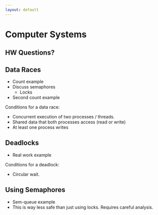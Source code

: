 ```yaml
---
layout: default
---
```


# Computer Systems

## HW Questions?

## Data Races

 - Count example
 - Discuss semaphores
   - Locks
 - Second count example

Conditions for a data race:

 - Concurrent execution of two processes / threads.
 - Shared data that both processes access (read or write)
 - At least one process writes

## Deadlocks

 - Real work example
 
Conditions for a deadlock:

 - Circular wait.

## Using Semaphores

 - Sem-queue example
 - This is way less safe than just using locks. Requires careful analysis.

